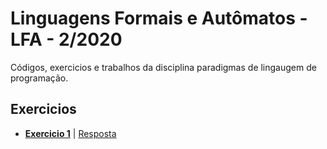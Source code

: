 Linguagens Formais e Autômatos - LFA - 2/2020
============
Códigos, exercicios e trabalhos da disciplina paradigmas de lingaugem de programação.

## Exercicios

- **[Exercicio 1](./textos/exercicio1.md#exercicio-1)** | [Resposta](./textos/exercicio1.md#respostas-1)

